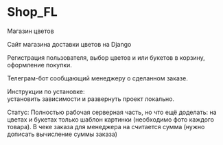 # Shop_FL
 Магазин цветов
 
 Сайт магазина доставки цветов на Django
 
 Регистрация пользователя, выбор цветов и или букетов в корзину,
 оформление покупки.
 
 Телеграм-бот сообщающий менеджеру о сделанном заказе.

 Инструкции по установке:  
 установить зависимости и развернуть проект локально.

 Статус: Полностью рабочая серверная часть, но что ещё доделать: 
 на цветах и букетах только шаблон картинки (необходимо фото каждого товара).
 В чеке заказа для менеджера на считается сумма (нужно дописать вычисление суммы заказа)
